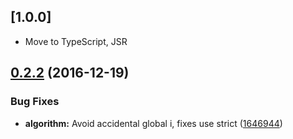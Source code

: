 ## [1.0.0]

- Move to TypeScript, JSR

## [0.2.2](https://github.com/mapbox/geojson-area/compare/v0.2.1...v0.2.2) (2016-12-19)


### Bug Fixes

* **algorithm:** Avoid accidental global i, fixes use strict ([1646944](https://github.com/mapbox/geojson-area/commit/1646944))
